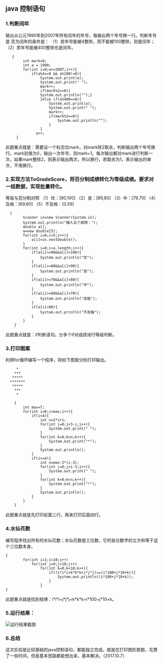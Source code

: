 ## java 控制语句
### 1.判断闰年
输出从公元1990年到2007年所有闰年的年号，每输出两个年号换一行。判断年号是
否为闰年的条件是：
（1）若年号能被4整除，而不能被100整除，则是闰年；
（2）若年号能被400整除也是闰年。
``` 
   {
        int mark=0;
		int a = 1990;
		for(int i=0;a<=2007;i++){
			if(a%4==0 && a%100!=0){
				System.out.print(a);
				System.out.print(" ");
				mark++;
				if(mark%2==0){
				System.out.println("");}
				}else if(a%400==0){
					System.out.print(a);
					System.out.print(" ");
					mark++;
					if(mark%2==0){
						System.out.println("");
					}
				}
			  a++;
     }
 ```
此题重点就是：需要设一个标志位mark，对mark除2取余，判断输出两个年号换行。mark初值为0，输出一次年号，则mark+1。每次输出都对mark进行判断一次，如果mark整除2，则表示输出两次，所以换行，若取余为1，表示输出的单次，不用换行。
### 2.实现方法ToGradeScore，将百分制成绩转化为等级成绩。要求对一组数据，实现批量转化。
等级与百分制对照
（1）优：[90,100]
（2）良：[89,80]
（3）中：[79,70]
（4）及格：[69,60]
（5）不及格：[0,59]
```
  {
		Scanner in=new Scanner(System.in);
		System.out.println("输入五个成绩：");
		double a[];
		a=new double[5];
		for(int i=0;i<5;i++){
			a[i]=in.nextDouble();
		}
		for(int i=0;i<a.length;i++){
			if(a[i]>=90&&a[i]<100){
				System.out.println("优");
			}
			if(a[i]>=80&&a[i]<90){
				System.out.println("良");
			}
			if(a[i]>=70&&a[i]<80){
				System.out.println("中");
			}
			if(a[i]>=60&&a[i]<70){
				System.out.println("及格");
			}
			if(a[i]<60){
				System.out.println("不及格");
			}
		}
	}
```
此题重点就是：if判断语句。分多个if对成绩进行等级判断。
### 3.打印图案
利用for循环编写一个程序，将如下图案分别打印输出。
```     
     *
    ***
   *****
  *******               
   *****
    ***
     *
```
```
    {
		int max=7;
		for(int i=0;i<max;i++){
			if(i<4){
				int n=2*i+1;
				for(int j=0;j<3-i;j++){
					System.out.print(" ");
				}
				for(int k=0;k<n;k++){
					System.out.print("*");
				}
				System.out.println();
			}
			if(i>=4){
				int n=max-2*(i-3);
				for(int j=0;j<i-3;j++){
					System.out.print(" ");
				}
				for(int k=0;k<n;k++){
					System.out.print("*");
				}
				System.out.println();
			}		
		}
	}
```
此题重点就是先打印前面三行，再来打印后面四行。
### 4.水仙花数
编写程序找出所有的水仙花数；水仙花数是三位数，它的各位数字的立方和等于这个三位数本身。
```
{
		for(int i=1;i<10;i++)
			for(int j=0;j<10;j++)
				for(int k=0;k<10;k++){
					if((i*i*i+k*k*k+j*j*j)==(i*100+j*10+k)){
						System.out.println((i*100+j*10+k));
					}
				}
}
```
此题重点就是找到规律：i\*i\*i+j\*j\*j+k\*k\*k=i\*100+j\*10+k。
### 5.运行结果：
![运行结果截图][1]

  [1]: ./images/QQ%E5%9B%BE%E7%89%8720171007011146.png 
  
  
### 6.总结
这次实验是比较基础的java控制语句，都能独立完成。就是在打印图形那题，花费了一些时间，但是基本思路都能想出来，基本解决。（2017.10.7）
  
  